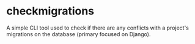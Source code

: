 # checkmigrations
A simple CLI tool used to check if there are any conflicts with a project's migrations on the database (primary focused on Django). 
